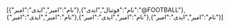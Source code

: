 [{"نام":"امیر","ایدی":"امیر"},{"نام":"فوتبال","ایدی":"@FOOTBALL"},{"نام":"امیر","ایدی":"امیر"},{"نام":"امیر","ایدی":"امیر"},{"نام":"امیر","ایدی":"امیر"}]
